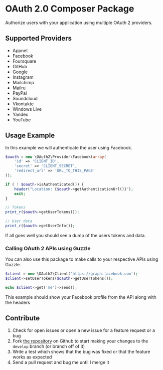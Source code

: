 # OAuth 2.0 Composer Package

Authorize users with your application using multiple OAuth 2 providers.

## Supported Providers

- Appnet
- Facebook
- Foursquare
- GitHub
- Google
- Instagram
- Mailchimp
- Mailru
- PayPal
- Soundcloud
- Vkontakte
- Windows Live
- Yandex
- YouTube

## Usage Example

In this example we will authenticate the user using Facebook.

```php
$oauth = new \OAuth2\Provider\Facebook(array(
	'id' => 'CLIENT_ID',
	'secret' => 'CLIENT_SECRET',
	'redirect_url' => 'URL_TO_THIS_PAGE'
));

if ( ! $oauth->isAuthenticated()) {
	header("Location: {$oauth->getAuthenticationUrl()}");
	exit;
}

// Tokens
print_r($oauth->getUserTokens());

// User data
print_r($oauth->getUserInfo());
```

If all goes well you should see a dump of the users tokens and data.

### Calling OAuth 2 APIs using Guzzle

You can also use this package to make calls to your respective APIs 
using Guzzle.

```php
$client = new \OAuth2\Client('https://graph.facebook.com');
$client->setUserTokens($oauth->getUserTokens());

echo $client->get('me')->send();
```

This example should show your Facebook profile from the API along with the headers

## Contribute

1. Check for open issues or open a new issue for a feature request or a bug
2. Fork [the repository][] on Github to start making your changes to the
    `develop` branch (or branch off of it)
3. Write a test which shows that the bug was fixed or that the feature works as expected
4. Send a pull request and bug me until I merge it

[the repository]: https://github.com/chrisnharvey/oauth2
